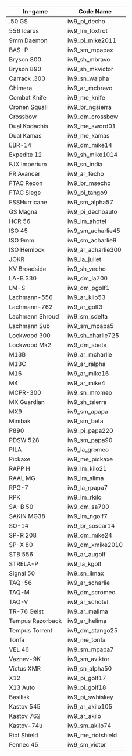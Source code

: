 | In-game       | Code Name   |
|------------|----------------|
| .50 GS          | iw9_pi_decho       |
| 556 Icarus      | iw9_lm_foxtrot     |
| 9mm Daemon      | iw9_pi_mike2011    |
| BAS-P           | iw9_sm_mpapax      |
| Bryson 800      | iw9_sh_mbravo      |
| Bryson 890      | iw9_sh_mkvictor    |
| Carrack .300    | iw9_sn_walpha      |
| Chimera         | iw9_ar_mcbravo     |
| Combat Knife    | iw9_me_knife       |
| Cronen Squall   | iw9_br_ngsierra    |
| Crossbow        | iw9_dm_crossbow    |
| Dual Kodachis   | iw9_me_sword01     |
| Dual Kamas      | iw9_me_kamas       |
| EBR-14          | iw9_dm_mike14      |
| Expedite 12     | iw9_sh_mike1014    |
| FJX Imperium    | iw9_sn_india       |
| FR Avancer      | iw9_ar_fecho       |
| FTAC Recon      | iw9_br_msecho      |
| FTAC Siege      | iw9_pi_tango9      |
| FSSHurricane    | iw9_sm_alpha57     |
| GS Magna        | iw9_pi_dechoauto   |
| HCR 56          | iw9_lm_ahotel      |
| ISO 45          | iw9_sm_acharlie45  |
| ISO 9mm         | iw9_sm_acharlie9   |
| ISO Hemlock     | iw9_ar_acharlie300 |
| JOKR            | iw9_la_juliet      |
| KV Broadside    | iw9_sh_vecho       |
| LA-B 330        | iw9_dm_la700       |
| LM-S            | iw9_dm_pgolf1      |
| Lachmann-556    | iw9_ar_kilo53      |
| Lachmann-762    | iw9_ar_golf3       |
| Lachmann Shroud | iw9_sm_sdelta      |
| Lachmann Sub    | iw9_sm_mpapa5      |
| Lockwood 300    | iw9_sh_charlie725  |
| Lockwood Mk2    | iw9_dm_sbeta       |
| M13B            | iw9_ar_mcharlie    |
| M13C            | iw9_ar_ralpha      |
| M16             | iw9_ar_mike16      |
| M4              | iw9_ar_mike4       |
| MCPR-300        | iw9_sn_mromeo      |
| MX Guardian     | iw9_sh_tsierra     |
| MX9             | iw9_sm_apapa       |
| Minibak         | iw9_sm_beta        |
| P890            | iw9_pi_papa220     |
| PDSW 528        | iw9_sm_papa90      |
| PILA            | iw9_la_gromeo      |
| Pickaxe         | iw9_me_pickaxe     |
| RAPP H          | iw9_lm_kilo21      |
| RAAL MG         | iw9_lm_slima       |
| RPG-7           | iw9_la_rpapa7      |
| RPK             | iw9_lm_rkilo       |
| SA-B 50         | iw9_dm_sa700       |
| SAKIN MG38      | iw9_lm_ngolf7      |
| SO-14           | iw9_br_soscar14    |
| SP-R 208        | iw9_dm_mike24      |
| SP-X 80         | iw9_dm_xmike2010   |
| STB 556         | iw9_ar_augolf      |
| STRELA-P        | iw9_la_kgolf       |
| Signal 50       | iw9_sn_limax       |
| TAQ-56          | iw9_ar_scharlie    |
| TAQ-M           | iw9_dm_scromeo     |
| TAQ-V           | iw9_ar_schotel     |
| TR-76 Geist     | iw9_ar_malima      |
| Tempus Razorback| iw9_ar_helima      |
| Tempus Torrent  | iw9_dm_stango25    |
| Tonfa           | iw9_me_tonfa       |
| VEL 46          | iw9_sm_mpapa7      |
| Vaznev-9K       | iw9_sm_aviktor     |
| Victus XMR      | iw9_sn_alpha50     |
| X12             | iw9_pi_golf17      |
| X13 Auto        | iw9_pi_golf18      |
| Basilisk        | iw9_pi_swhiskey    |
| Kastov 545      | iw9_ar_akilo105    |
| Kastov 762      | iw9_ar_akilo       |
| Kastov-74u      | iw9_sm_akilo74     |
| Riot Shield     | iw9_me_riotshield  |
| Fennec 45       | iw9_sm_victor      |
